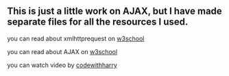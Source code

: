 ## This is just a little work on AJAX, but I have made separate files for all the resources I used.


you can read about xmlhttprequest on [w3school](https://www.w3schools.com/xml/xml_http.asp)


you can read about AJAX on [w3school](https://www.w3schools.com/js/js_ajax_intro.asp)


you can watch video by [codewithharry](https://www.youtube.com/watch?v=FJZEVmF3eDg)
